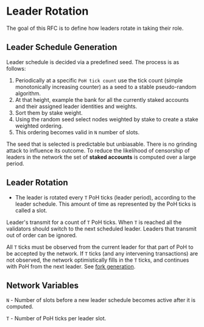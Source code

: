 # Leader Rotation

The goal of this RFC is to define how leaders rotate in taking their role.

## Leader Schedule Generation

Leader schedule is decided via a predefined seed.  The process is as follows:

1. Periodically at a specific `PoH tick count` use the tick count (simple monotonically increasing counter) as a seed to a stable pseudo-random algorithm.
2. At that height, example the bank for all the currently staked accounts and their assigned leader identities and weights.
3. Sort them by stake weight.
4. Using the random seed select nodes weighted by stake to create a stake weighted ordering.
5. This ordering becomes valid in `N` number of slots.

The seed that is selected is predictable but unbiasable.  There is no grinding attack to influence its outcome.  To reduce the likelihood of censorship of leaders in the network the set of **staked accounts** is computed over a large period.

## Leader Rotation

* The leader is rotated every `T` PoH ticks (leader period), according to the leader schedule.  This amount of time as represented by the PoH ticks is called a slot.

Leader's transmit for a count of `T` PoH ticks.  When `T` is reached all the validators should switch to the next scheduled leader.  Leaders that transmit out of order can be ignored.

All `T` ticks must be observed from the current leader for that part of PoH to be accepted by the network.  If `T` ticks (and any intervening transactions) are not observed, the network optimistically fills in the `T` ticks, and continues with PoH from the next leader.  See [fork generation](0002-fork-generation.md).

## Network Variables

`N` - Number of slots before a new leader schedule becomes active after it is computed.

`T` - Number of PoH ticks per leader slot.

